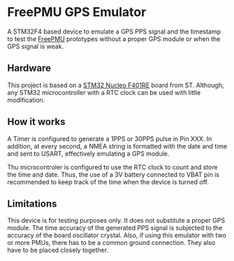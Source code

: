 # FreePMU GPS Emulator
A STM32F4 based device to emulate a GPS PPS signal and the timestamp to test the [FreePMU](https://github.com/gustavowd/FreePMU) prototypes without a proper GPS module or when the GPS signal is weak.

## Hardware

This project is based on a [STM32 Nucleo F401RE](https://www.st.com/en/evaluation-tools/nucleo-f401re.html) board from ST. Although, any STM32 microcontroller with a RTC clock can be used with little modification.

## How it works

A Timer is configured to generate a 1PPS or 30PPS pulse in Pin XXX. In addition, at every second, a NMEA string is formatted with the date and time and sent to USART, effectively emulating a GPS module.

Thu microcontroler is configured to use the RTC clock to count and store the time and date. Thus, the use of a 3V battery connected to VBAT pin is recommended to keep track of the time when the device is turned off.

## Limitations

This device is for testing purposes only. It does not substitute a proper GPS module. The time accuracy of the generated PPS signal is subjected to the accuracy of the board oscillator crystal. Also, if using this emulator with two or more PMUs, there has to be a common ground connection. They also have to be placed closely together.